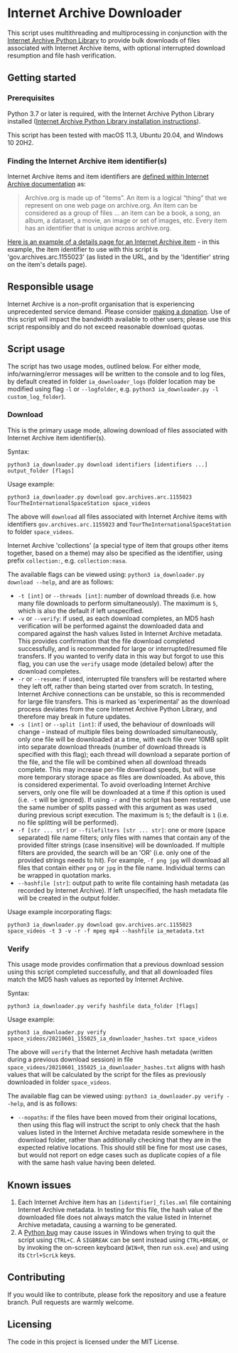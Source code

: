 # Internet Archive Downloader

This script uses multithreading and multiprocessing in conjunction with the [Internet Archive Python Library](https://archive.org/services/docs/api/internetarchive/) to provide bulk downloads of files associated with Internet Archive items, with optional interrupted download resumption and file hash verification.

## Getting started

### Prerequisites

Python 3.7 or later is required, with the Internet Archive Python Library installed ([Internet Archive Python Library installation instructions](https://archive.org/services/docs/api/internetarchive/installation.html)).

This script has been tested with macOS 11.3, Ubuntu 20.04, and Windows 10 20H2.

### Finding the Internet Archive item identifier(s)

Internet Archive items and item identifiers are [defined within Internet Archive documentation](https://archive.org/services/docs/api/items.html) as:

> Archive.org is made up of “items”. An item is a logical “thing” that we represent on one web page on archive.org. An item can be considered as a group of files ... an item can be a book, a song, an album, a dataset, a movie, an image or set of images, etc. Every item has an identifier that is unique across archive.org.

[Here is an example of a details page for an Internet Archive item](https://archive.org/details/gov.archives.arc.1155023) - in this example, the item identifier to use with this script is 'gov.archives.arc.1155023' (as listed in the URL, and by the 'Identifier' string on the item's details page).

## Responsible usage

Internet Archive is a non-profit organisation that is experiencing unprecedented service demand. Please consider [making a donation](https://archive.org/donate). Use of this script will impact the bandwidth available to other users; please use this script responsibly and do not exceed reasonable download quotas.

## Script usage

The script has two usage modes, outlined below. For either mode, info/warning/error messages will be written to the console and to log files, by default created in folder `ia_downloader_logs` (folder location may be modified using flag `-l` or `--logfolder`, e.g. `python3 ia_downloader.py -l custom_log_folder`).

### Download

This is the primary usage mode, allowing download of files associated with Internet Archive item identifier(s).

Syntax:

    python3 ia_downloader.py download identifiers [identifiers ...] output_folder [flags]

Usage example:

    python3 ia_downloader.py download gov.archives.arc.1155023 TourTheInternationalSpaceStation space_videos

The above will `download` all files associated with Internet Archive items with identifiers `gov.archives.arc.1155023` and `TourTheInternationalSpaceStation` to folder `space_videos`.

Internet Archive 'collections' (a special type of item that groups other items together, based on a theme) may also be specified as the identifier, using prefix `collection:`, e.g. `collection:nasa`.

The available flags can be viewed using: `python3 ia_downloader.py download --help`, and are as follows:

- `-t [int]` or `--threads [int]`: number of download threads (i.e. how many file downloads to perform simultaneously). The maximum is `5`, which is also the default if left unspecified.
- `-v` or `--verify`: if used, as each download completes, an MD5 hash verification will be performed against the downloaded data and compared against the hash values listed in Internet Archive metadata. This provides confirmation that the file download completed successfully, and is recommended for large or interrupted/resumed file transfers. If you wanted to verify data in this way but forgot to use this flag, you can use the `verify` usage mode (detailed below) after the download completes.
- `-r` or `--resume`: if used, interrupted file transfers will be restarted where they left off, rather than being started over from scratch. In testing, Internet Archive connections can be unstable, so this is recommended for large file transfers. This is marked as 'experimental' as the download process deviates from the core Internet Archive Python Library, and therefore may break in future updates.
- `-s [int]` or `--split [int]`: if used, the behaviour of downloads will change - instead of multiple files being downloaded simultaneously, only one file will be downloaded at a time, with each file over 10MB split into separate download threads (number of download threads is specified with this flag); each thread will download a separate portion of the file, and the file will be combined when all download threads complete. This may increase per-file download speeds, but will use more temporary storage space as files are downloaded. As above, this is considered experimental. To avoid overloading Internet Archive servers, only one file will be downloaded at a time if this option is used (i.e. `-t` will be ignored). If using `-r` and the script has been restarted, use the same number of splits passed with this argument as was used during previous script execution. The maximum is `5`; the default is `1` (i.e. no file splitting will be performed).
- `-f [str ... str]` or `--filefilters [str ... str]`: one or more (space separated) file name filters; only files with names that contain any of the provided filter strings (case insensitive) will be downloaded. If multiple filters are provided, the search will be an 'OR' (i.e. only one of the provided strings needs to hit). For example, `-f png jpg` will download all files that contain either `png` or `jpg` in the file name. Individual terms can be wrapped in quotation marks.
- `--hashfile [str]`: output path to write file containing hash metadata (as recorded by Internet Archive). If left unspecified, the hash metadata file will be created in the output folder.

Usage example incorporating flags:

    python3 ia_downloader.py download gov.archives.arc.1155023 space_videos -t 3 -v -r -f mpeg mp4 --hashfile ia_metadata.txt

### Verify

This usage mode provides confirmation that a previous download session using this script completed successfully, and that all downloaded files match the MD5 hash values as reported by Internet Archive.

Syntax:

    python3 ia_downloader.py verify hashfile data_folder [flags]

Usage example:

    python3 ia_downloader.py verify space_videos/20210601_155025_ia_downloader_hashes.txt space_videos

The above will `verify` that the Internet Archive hash metadata (written during a previous download session) in file `space_videos/20210601_155025_ia_downloader_hashes.txt` aligns with hash values that will be calculated by the script for the files as previously downloaded in folder `space_videos`.

The available flag can be viewed using: `python3 ia_downloader.py verify --help`, and is as follows:

- `--nopaths`: if the files have been moved from their original locations, then using this flag will instruct the script to only check that the hash values listed in the Internet Archive metadata reside somewhere in the download folder, rather than additionally checking that they are in the expected relative locations. This should still be fine for most use cases, but would not report on edge cases such as duplicate copies of a file with the same hash value having been deleted.

## Known issues

1. Each Internet Archive item has an `[identifier]_files.xml` file containing Internet Archive metadata. In testing for this file, the hash value of the downloaded file does not always match the value listed in Internet Archive metadata, causing a warning to be generated.
2. A [Python bug](https://bugs.python.org/issue38428) may cause issues in Windows when trying to quit the script using `CTRL+C`. A `SIGBREAK` can be sent instead using `CTRL+BREAK`, or by invoking the on-screen keyboard (`WIN+R`, then run `osk.exe`) and using its `Ctrl+ScrLk` keys.

## Contributing

If you would like to contribute, please fork the repository and use a feature branch. Pull requests are warmly welcome.

## Licensing

The code in this project is licensed under the MIT License.
